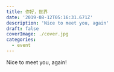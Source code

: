 ```yaml
---
title: 你好，世界
date: '2019-08-12T05:16:31.671Z'
description: 'Nice to meet you, again'
draft: false
coverImage: ./cover.jpg
categories:
  - event
---
```


Nice to meet you, again!
